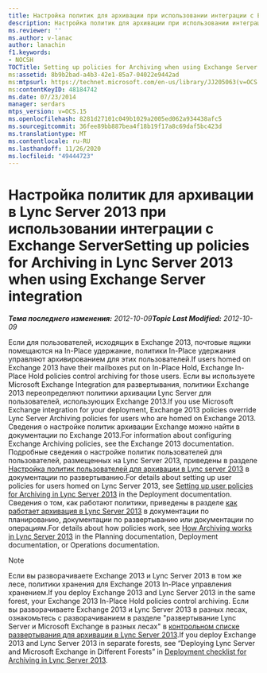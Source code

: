 ```yaml
---
title: Настройка политик для архивации при использовании интеграции с Exchange Server
description: Настройка политик для архивации при использовании интеграции с Exchange Server.
ms.reviewer: ''
ms.author: v-lanac
author: lanachin
f1.keywords:
- NOCSH
TOCTitle: Setting up policies for Archiving when using Exchange Server integration
ms:assetid: 8b9b2bad-a4b3-42e1-85a7-04022e9442ad
ms:mtpsurl: https://technet.microsoft.com/en-us/library/JJ205063(v=OCS.15)
ms:contentKeyID: 48184742
ms.date: 07/23/2014
manager: serdars
mtps_version: v=OCS.15
ms.openlocfilehash: 8281d27101c049b1029a2005ed062a934438afc5
ms.sourcegitcommit: 36fee89bb887bea4f18b19f17a8c69daf5bc423d
ms.translationtype: MT
ms.contentlocale: ru-RU
ms.lasthandoff: 11/26/2020
ms.locfileid: "49444723"
---
```

# <a name="setting-up-policies-for-archiving-in-lync-server-2013-when-using-exchange-server-integration"></a><span data-ttu-id="9c9b4-103">Настройка политик для архивации в Lync Server 2013 при использовании интеграции с Exchange Server</span><span class="sxs-lookup"><span data-stu-id="9c9b4-103">Setting up policies for Archiving in Lync Server 2013 when using Exchange Server integration</span></span>

<div data-xmlns="http://www.w3.org/1999/xhtml">

<div class="topic" data-xmlns="http://www.w3.org/1999/xhtml" data-msxsl="urn:schemas-microsoft-com:xslt" data-cs="https://msdn.microsoft.com/">

<div data-asp="https://msdn2.microsoft.com/asp">



</div>

<div id="mainSection">

<div id="mainBody"><span data-ttu-id="9c9b4-104">

<span> </span></span><span class="sxs-lookup"><span data-stu-id="9c9b4-104">

<span> </span></span></span>

<span data-ttu-id="9c9b4-105">_**Тема последнего изменения:** 2012-10-09_</span><span class="sxs-lookup"><span data-stu-id="9c9b4-105">_**Topic Last Modified:** 2012-10-09_</span></span>

<span data-ttu-id="9c9b4-106">Если для пользователей, исходящих в Exchange 2013, почтовые ящики помещаются на In-Place удержание, политики In-Place удержания управляют архивированием для этих пользователей.</span><span class="sxs-lookup"><span data-stu-id="9c9b4-106">If users homed on Exchange 2013 have their mailboxes put on In-Place Hold, Exchange In-Place Hold policies control archiving for those users.</span></span> <span data-ttu-id="9c9b4-107">Если вы используете Microsoft Exchange Integration для развертывания, политики Exchange 2013 переопределяют политики архивации Lync Server для пользователей, использующих Exchange 2013.</span><span class="sxs-lookup"><span data-stu-id="9c9b4-107">If you use Microsoft Exchange integration for your deployment, Exchange 2013 policies override Lync Server Archiving policies for users who are homed on Exchange 2013.</span></span> <span data-ttu-id="9c9b4-108">Сведения о настройке политик архивации Exchange можно найти в документации по Exchange 2013.</span><span class="sxs-lookup"><span data-stu-id="9c9b4-108">For information about configuring Exchange Archiving policies, see the Exchange 2013 documentation.</span></span> <span data-ttu-id="9c9b4-109">Подробные сведения о настройке политик пользователей для пользователей, размещенных на Lync Server 2013, приведены в разделе [Настройка политик пользователей для архивации в Lync server 2013](lync-server-2013-setting-up-user-policies-for-archiving-in-lync-server.md) в документации по развертыванию.</span><span class="sxs-lookup"><span data-stu-id="9c9b4-109">For details about setting up user policies for users homed on Lync Server 2013, see [Setting up user policies for Archiving in Lync Server 2013](lync-server-2013-setting-up-user-policies-for-archiving-in-lync-server.md) in the Deployment documentation.</span></span> <span data-ttu-id="9c9b4-110">Сведения о том, как работают политики, приведены в разделе [как работает архивация в Lync Server 2013](lync-server-2013-how-archiving-works.md) в документации по планированию, документации по развертыванию или документации по операциям.</span><span class="sxs-lookup"><span data-stu-id="9c9b4-110">For details about how policies work, see [How Archiving works in Lync Server 2013](lync-server-2013-how-archiving-works.md) in the Planning documentation, Deployment documentation, or Operations documentation.</span></span>

<div>


> [!NOTE]
> <span data-ttu-id="9c9b4-111">Если вы разворачиваете Exchange 2013 и Lync Server 2013 в том же лесе, политики хранения для Exchange 2013 In-Place управления хранением.</span><span class="sxs-lookup"><span data-stu-id="9c9b4-111">If you deploy Exchange 2013 and Lync Server 2013 in the same forest, your Exchange 2013 In-Place Hold policies control archiving.</span></span> <span data-ttu-id="9c9b4-112">Если вы разворачиваете Exchange 2013 и Lync Server 2013 в разных лесах, ознакомьтесь с разворачиванием в разделе "развертывание Lync Server и Microsoft Exchange в разных лесах" в <A href="lync-server-2013-deployment-checklist-for-archiving.md">контрольном списке развертывания для архивации в Lync Server 2013</A>.</span><span class="sxs-lookup"><span data-stu-id="9c9b4-112">If you deploy Exchange 2013 and Lync Server 2013 in separate forests, see “Deploying Lync Server and Microsoft Exchange in Different Forests” in <A href="lync-server-2013-deployment-checklist-for-archiving.md">Deployment checklist for Archiving in Lync Server 2013</A>.</span></span>



<span data-ttu-id="9c9b4-113"></div>

</div>

<span> </span>

</div>

</div>

</span><span class="sxs-lookup"><span data-stu-id="9c9b4-113"></div>

</div>

<span> </span>

</div>

</div>

</span></span></div>


